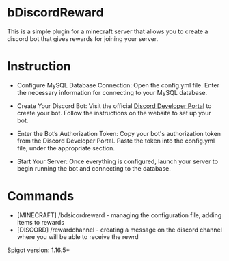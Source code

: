 # bDiscordReward
This is a simple plugin for a minecraft server that allows you to create a discord bot that gives rewards for joining your server.

# Instruction
  * Configure MySQL Database Connection:
      Open the config.yml file.
      Enter the necessary information for connecting to your MySQL database.

 * Create Your Discord Bot:
      Visit the official [Discord Developer Portal](https://discord.com/developers/applications) to create your bot.
      Follow the instructions on the website to set up your bot.

  * Enter the Bot’s Authorization Token:
      Copy your bot's authorization token from the Discord Developer Portal.
      Paste the token into the config.yml file, under the appropriate section.
    
  * Start Your Server:
     Once everything is configured, launch your server to begin running the bot and connecting to the database.

# Commands
  * [MINECRAFT] /bdsicordreward - managing the configuration file, adding items to rewards
  * [DISCORD] /rewardchannel - creating a message on the discord channel where you will be able to receive the rewrd

Spigot version: 1.16.5+ 
